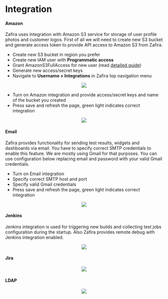 # Integration

#### Amazon
Zafira uses integration with Amazon S3 service for storage of user profile photos and customer logos. First of all we will need to create new S3 bucket and generate access token to provide API access to Amazon S3 from Zafira.
* Create new S3 bucket in region you prefer 
* Create new IAM user with **Programmatic access**
* Grant AmazonS3FullAccess for new user (read [detailed guide](https://aws.amazon.com/blogs/security/writing-iam-policies-how-to-grant-access-to-an-amazon-s3-bucket/))
* Generate new access/secret keys
* Navigate to **Username > Integrations** in Zafira top navigation menu

<p align="center">
  <img src="../img/menu_profile.png">
</p>

* Turn on Amazon integration and provide access/secret keys and name of the bucket you created
* Press save and refresh the page, green light indicates correct integration

<p align="center">
  <img src="../img/int_amazon.png">
</p>


#### Email
Zafira provides functionality for sending test results, widgets and dashboards via email. You have to specify correct SMTP credentials to enable this feature. We are mostly using Gmail for that purposes. You can use configuration below replacing email and password with your valid Gmail credentials.
* Turn on Email integration
* Specify correct SMTP host and port
* Specify valid Gmail credentials 
* Press save and refresh the page, green light indicates correct integration

<p align="center">
  <img src="../img/int_gmail.png">
</p>

#### Jenkins
Jenkins integration is used for triggering new builds and collecting test jobs configuration during the startup. Also Zafira provides remote debug with Jenkins integration enabled.

<p align="center">
  <img src="../img/int_jenkins.png">
</p>

#### Jira

<p align="center">
  <img src="../img/int_jira.png">
</p>

#### LDAP

<p align="center">
  <img src="../img/int_ldap.png">
</p>
